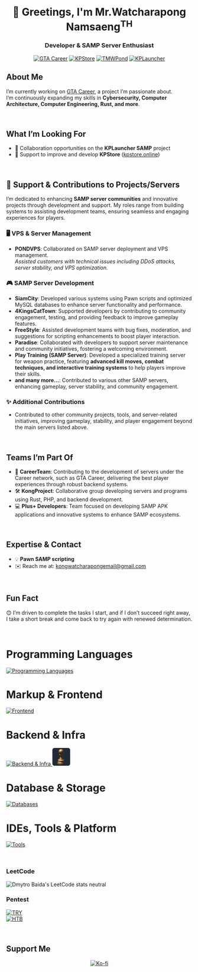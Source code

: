 
<!--  ![KongWatcharapong Banner](https://raw.githubusercontent.com/KongGithubDev/KongGithubDev/refs/heads/main/kongbanner.png) -->

<h1 align="center">👋 Greetings, I'm Mr.Watcharapong Namsaeng<sup>TH</sup></h1>
<h3 align="center">Developer & SAMP Server Enthusiast</h3>

<div align="center">
  
  [![GTA Career](https://img.shields.io/badge/🚀-GTA_Career-blue?style=for-the-badge)](https://gta-career.com)
  [![KPStore](https://img.shields.io/badge/🛠️-KPStore-green?style=for-the-badge)](https://kpstore.online)
  [![TMWPond](https://img.shields.io/badge/💸-TMWPond-yellow?style=for-the-badge)](#)
  [![KPLauncher](https://img.shields.io/badge/🤝-KPLauncher-purple?style=for-the-badge)](#)
</div>

## About Me

I’m currently working on [GTA Career](https://gta-career.com), a project I’m passionate about.  
I’m continuously expanding my skills in **Cybersecurity, Computer Architecture, Computer Engineering, Rust, and more**.  

<br>

## What I’m Looking For

- 🤝 Collaboration opportunities on the **KPLauncher SAMP** project  
- 🔧 Support to improve and develop **KPStore** ([kpstore.online](https://kpstore.online))  

<br>

## 🌟 Support & Contributions to Projects/Servers

I’m dedicated to enhancing **SAMP server communities** and innovative projects through development and support. My roles range from building systems to assisting development teams, ensuring seamless and engaging experiences for players.

### 🖥️ VPS & Server Management
- **PONDVPS**: Collaborated on SAMP server deployment and VPS management.  
  *Assisted customers with technical issues including DDoS attacks, server stability, and VPS optimization.*

### 🎮 SAMP Server Development
- **SiamCity**: Developed various systems using Pawn scripts and optimized MySQL databases to enhance server functionality and performance.  
- **4KingsCatTown**: Supported developers by contributing to community engagement, testing, and providing feedback to improve gameplay features.  
- **FreeStyle**: Assisted development teams with bug fixes, moderation, and suggestions for scripting enhancements to boost player interaction.  
- **Paradise**: Collaborated with developers to support server maintenance and community initiatives, fostering a welcoming environment.
- **Play Training (SAMP Server)**: Developed a specialized training server for weapon practice, featuring **advanced kill moves, combat techniques, and interactive training systems** to help players improve their skills.
- **and many more...**: Contributed to various other SAMP servers, enhancing gameplay, server stability, and community engagement.

### ✨ Additional Contributions
- Contributed to other community projects, tools, and server-related initiatives, improving gameplay, stability, and player engagement beyond the main servers listed above.

<br>

## Teams I’m Part Of

- 🚀 **CareerTeam**: Contributing to the development of servers under the Career network, such as GTA Career, delivering the best player experiences through robust backend systems.  
- 🛠️ **KongProject**: Collaborative group developing servers and programs using Rust, PHP, and backend development.  
- 💻 **Plus+ Developers**: Team focused on developing SAMP APK applications and innovative systems to enhance SAMP ecosystems.

<br>

## Expertise & Contact

- 💡 **Pawn SAMP scripting**  
- ✉️ Reach me at: [kongwatcharapongemail@gmail.com](mailto:kongwatcharapongemail@gmail.com)  

<br>

## Fun Fact

😊 I’m driven to complete the tasks I start, and if I don’t succeed right away, I take a short break and come back to try again with renewed determination.

<br>

# Programming Languages
<p align="left">
  <a href="https://skillicons.dev" target="_blank">
    <img src="https://skillicons.dev/icons?i=python,cpp,c,cs,rust,php,swift" alt="Programming Languages"/>
  </a>
</p>

# Markup & Frontend
<p align="left">
  <a href="https://skillicons.dev" target="_blank">
    <img src="https://skillicons.dev/icons?i=html,css,tailwind,bootstrap,figma" alt="Frontend"/>
  </a>
</p>

# Backend & Infra
<p align="left">
  <a href="https://skillicons.dev" target="_blank">
    <img src="https://skillicons.dev/icons?i=nodejs,npm,discordjs,docker,nginx,dotnet,cloudflare" alt="Backend & Infra"/>
  </a>
  <a href="https://github.com/pawn-lang" target="_blank">
    <img src="https://raw.githubusercontent.com/KongGithubDev/KongGithubDev/refs/heads/main/pawn-lang.svg" alt="Pawn" height="48" />
  </a>
</p>

# Database & Storage
<p align="left">
  <a href="https://skillicons.dev" target="_blank">
    <img src="https://skillicons.dev/icons?i=mysql,mongodb" alt="Databases"/>
  </a>
</p>

# IDEs, Tools & Platform
<p align="left">
  <a href="https://skillicons.dev" target="_blank">
    <img src="https://skillicons.dev/icons?i=vscode,git,powershell,bash,visualstudio,androidstudio,arduino,robloxstudio,sketchup,photoshop,tensorflow,postman,discord,stackoverflow" alt="Tools"/>
  </a>
</p>

<br>

### LeetCode
![Dmytro Baida's LeetCode stats neutral](https://leetcode-badge-sage.vercel.app/badge/konguser?theme=neutral)

### Pentest
[![TRY](https://tryhackme-badges.s3.amazonaws.com/konguser.png)](https://tryhackme.com/p/konguser)
<br>
[![HTB](https://www.hackthebox.eu/badge/image/2503035)](https://www.hackthebox.eu/home/users/profile/2503035)

<br>

## Support Me
<p align="center">
<!--   <a href="https://www.buymeacoffee.com/kongwatcharapong" target="_blank"><img src="https://cdn.buymeacoffee.com/buttons/v2/default-yellow.png" height="50" width="210" alt="Buy Me A Coffee"/></a>
  &nbsp;&nbsp;&nbsp; -->
  <a href="https://ko-fi.com/kongwatcharapong" target="_blank"><img src="https://cdn.ko-fi.com/cdn/kofi3.png?v=3" height="50" width="210" alt="Ko-fi"/></a>
</p>

